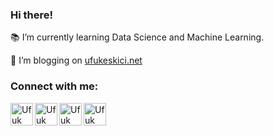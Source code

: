 ### Hi there!

:books: I’m currently learning Data Science and Machine Learning.

:pencil: I’m blogging on [ufukeskici.net](https://www.ufukeskici.net)

### Connect with me: 
<a href="mailto: ufukeskici@gmail.com" target="_blank"><img align="left" alt="Ufuk Eskici | Gmail" width="36px" src="https://img.icons8.com/fluency/96/000000/gmail-new.png" /></a>
<a href="https://linkedin.com/in/ufukeskici" target="_blank"><img align="left" alt="Ufuk Eskici | LinkedIn" width="36px" src="https://img.icons8.com/color/96/000000/linkedin.png" /></a>
<a href="https://instagram.com/ufukeskici.ai" target="_blank"><img align="left" alt="Ufuk Eskici | Instagram" width="36px" src="https://img.icons8.com/color/96/000000/instagram-new--v1.png" /></a>
<a href="https://twitter.com/ufukeskici" target="_blank"><img align="left" alt="Ufuk Eskici | Twitter" width="36px" src="https://img.icons8.com/color/96/000000/twitter-squared.png" /></a>
